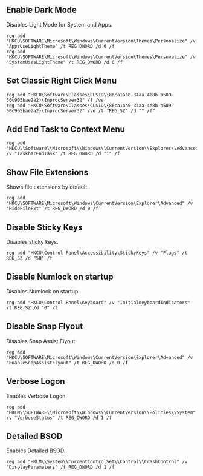 ## Enable Dark Mode

Disables Light Mode for System and Apps.

```
reg add "HKCU\SOFTWARE\Microsoft\Windows\CurrentVersion\Themes\Personalize" /v "AppsUseLightTheme" /t REG_DWORD /d 0 /f
reg add "HKCU\SOFTWARE\Microsoft\Windows\CurrentVersion\Themes\Personalize" /v "SystemUsesLightTheme" /t REG_DWORD /d 0 /f
```

## Set Classic Right Click Menu

```
reg add "HKCU\Software\Classes\CLSID\{86ca1aa0-34aa-4e8b-a509-50c905bae2a2}\InprocServer32" /f /ve
reg add "HKCU\Software\Classes\CLSID\{86ca1aa0-34aa-4e8b-a509-50c905bae2a2}\InprocServer32" /ve /t "REG_SZ" /d "" /f"
```

## Add End Task to Context Menu

```
reg add "HKCU\\Software\\Microsoft\\Windows\\CurrentVersion\\Explorer\\Advanced\\TaskbarDeveloperSettings" /v "TaskbarEndTask" /t REG_DWORD /d "1" /f
```

## Show File Extensions

Shows file extensions by default.

```
reg add "HKCU\SOFTWARE\Microsoft\Windows\CurrentVersion\Explorer\Advanced" /v "HideFileExt" /t REG_DWORD /d 0 /f
```

## Disable Sticky Keys

Disables sticky keys.

```
reg add "HKCU\Control Panel\Accessibility\StickyKeys" /v "Flags" /t REG_SZ /d "58" /f
```

## Disable Numlock on startup

Disables Numlock on startup

```
reg add "HKCU\Control Panel\Keyboard" /v "InitialKeyboardIndicators" /t REG_SZ /d "0" /f

```

## Disable Snap Flyout

Disables Snap Assist Flyout

```
reg add "HKCU\SOFTWARE\Microsoft\Windows\CurrentVersion\Explorer\Advanced" /v "EnableSnapAssistFlyout" /t REG_DWORD /d 0 /f
```

## Verbose Logon

Enables Verbose Logon.

```
reg add "HKLM\\SOFTWARE\\Microsoft\\Windows\\CurrentVersion\\Policies\\System" /v "VerboseStatus" /t REG_DWORD /d 1 /f
```

## Detailed BSOD

Enables Detailed BSOD.

```
reg add "HKLM\\System\\CurrentControlSet\\Control\\CrashControl" /v "DisplayParameters" /t REG_DWORD /d 1 /f
```

